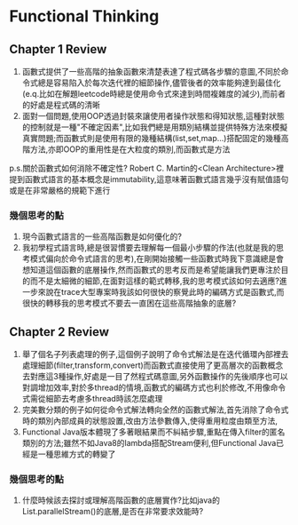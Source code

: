 # Functional Thinking

## Chapter 1 Review

1. 函數式提供了一些高階的抽象函數來清楚表達了程式碼各步驟的意圖,不同於命令式總是容易陷入於每次迭代裡的細節操作,儘管後者的效率能夠達到最佳化(e.q.比如在解題leetcode時總是使用命令式來達到時間複雜度的減少),而前者的好處是程式碼的清晰
2. 面對一個問題,使用OOP透過封裝來讓使用者操作狀態和得知狀態,這種對狀態的控制就是一種"不確定因素",比如我們總是用類別結構並提供特殊方法來模擬真實問題;而函數式則是使用有限的幾種結構(list,set,map...)搭配固定的幾種高階方法,亦即OOP的重用性是在大粒度的類別,而函數式是方法

p.s.關於函數式如何消除不確定性? Robert C. Martin的\<Clean Architecture\>裡提到函數式語言的基本概念是immutability,這意味著函數式語言幾乎沒有賦值語句或是在非常嚴格的規範下進行

### 幾個思考的點
1. 現今函數式語言的一些高階函數是如何優化的?
2. 我初學程式語言時,總是很習慣要去理解每一個最小步驟的作法(也就是我的思考模式偏向於命令式語言的思考),在剛開始接觸一些函數式時我下意識總是會想知道這個函數的底層操作,然而函數式的思考反而是希望能讓我們更專注於目的而不是太細微的細節,在面對這樣的範式轉移,我的思考模式該如何去適應?進一步來說在trace大型專案時我該如何很快的察覺此時的編碼方式是函數式,而很快的轉移我的思考模式不要去一直困在這些高階抽象的底層?


## Chapter 2 Review

1. 舉了個名子列表處理的例子,這個例子說明了命令式解法是在迭代循環內部裡去處理細節(filter,transform,convert)而函數式直接使用了更高層次的函數概念去對應這3種操作,好處是一目了然程式碼意圖,另外函數操作的先後順序也可以對調增加效率,對於多thread的情境,函數式的編碼方式也利於修改,不用像命令式需從細節去考慮多thread時該怎麼處理
2. 完美數分類的例子如何從命令式解法轉向全然的函數式解法,首先消除了命令式時的類別內部成員的狀態設置,改由方法參數傳入,使得重用粒度由類至方法,
3. Functional Java版本體現了多著眼結果而不糾結步驟,重點在傳入filter的匿名類別的方法;雖然不如Java8的lambda搭配Stream便利,但Functional Java已經是一種思維方式的轉變了

### 幾個思考的點
1. 什麼時候該去探討或理解高階函數的底層實作?比如java的List.parallelStream()的底層,是否在非常要求效能時?